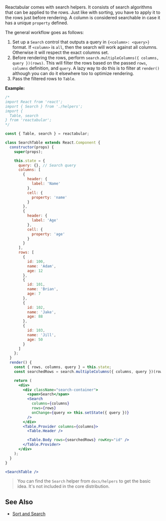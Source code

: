 Reactabular comes with search helpers. It consists of search algorithms that can be applied to the rows. Just like with sorting, you have to apply it to the rows just before rendering. A column is considered searchable in case it has a unique `property` defined.

The general workflow goes as follows:

1. Set up a `Search` control that outputs a query in `{<column>: <query>}` format. If `<column>` is `all`, then the search will work against all columns. Otherwise it will respect the exact columns set.
2. Before rendering the rows, perform `search.multipleColumns({ columns, query })(rows)`. This will filter the rows based on the passed `rows`, `columns` definition, and `query`. A lazy way to do this is to filter at `render()` although you can do it elsewhere too to optimize rendering.
3. Pass the filtered rows to `Table`.

**Example:**

```jsx
/*
import React from 'react';
import { Search } from './helpers';
import {
  Table, search
} from 'reactabular';
*/

const { Table, search } = reactabular;

class SearchTable extends React.Component {
  constructor(props) {
    super(props);

    this.state = {
      query: {}, // Search query
      columns: [
        {
          header: {
            label: 'Name'
          },
          cell: {
            property: 'name'
          }
        },
        {
          header: {
            label: 'Age'
          },
          cell: {
            property: 'age'
          }
        }
      ],
      rows: [
        {
          id: 100,
          name: 'Adam',
          age: 12
        },
        {
          id: 101,
          name: 'Brian',
          age: 7
        },
        {
          id: 102,
          name: 'Jake',
          age: 88
        },
        {
          id: 103,
          name: 'Jill',
          age: 50
        }
      ]
    };
  }
  render() {
    const { rows, columns, query } = this.state;
    const searchedRows = search.multipleColumns({ columns, query })(rows);

    return (
      <div>
        <div className="search-container">
          <span>Search</span>
          <Search
            columns={columns}
            rows={rows}
            onChange={query => this.setState({ query })}
          />
        </div>
        <Table.Provider columns={columns}>
          <Table.Header />

          <Table.Body rows={searchedRows} rowKey="id" />
        </Table.Provider>
      </div>
    );
  }
}

<SearchTable />
```

> You can find the `Search` helper from `docs/helpers` to get the basic idea. It's not included in the core distribution.

## See Also

* [Sort and Search](/examples/sort-and-search)
